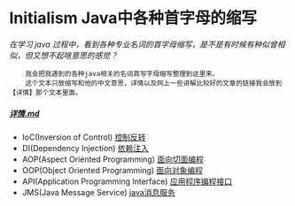 # Initialism Java中各种首字母的缩写
*在学习 java 过程中，看到各种专业名词的首字母缩写，是不是有时候有种似曾相似，但又想不起啥意思的感觉？*
```
    我会把我遇到的各种java相关的名词首写字母缩写整理到这里来。
    这个文本只放缩写和他的中文意思，详情以及网上一些讲解比较好的文章的链接我会放到【详情】那个文本里面。
``` 
#####  [详情.md](https://github.com/gosin1994/Initialism/blob/master/%E8%AF%A6%E6%83%85.md)


- IoC(Inversion of Control) [控制反转](http://www.cnblogs.com/DebugLZQ/archive/2013/06/05/3107957.html)
- DI(Dependency Injection) [依赖注入](http://www.cnblogs.com/DebugLZQ/archive/2013/06/05/3107957.html)
- AOP(Aspect Oriented Programming) [面向切面编程](http://www.cnblogs.com/xrq730/p/4919025.html)
- OOP(Object Oriented Programming) [面向对象编程](https://baike.baidu.com/item/OOP/1152915?fr=aladdin)
- API(Application Programming Interface) [应用程序编程接口](http://baike.baidu.com/link?url=4Rxh4gioo5R1-CQJmAfV5rWvlZSE0B8C_YeAub6c4wyb4PuN00ZUJvko1T5Ek9BZIFzpynxIAsdr0cAk8ENWRK)
- JMS(Java Message Service) [java消息服务](http://blog.csdn.net/jiuqiyuliang/article/details/46701559)


